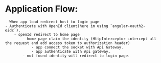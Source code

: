 # Application Flow:
    - When app load redirect host to login page
    - Authenticate with OpenId client(here im using `angular-oauth2-oidc`).
        - openId redirect to home page 
            - home page claim the identity (HttpInterceptor intercept all the request and add access token to authorization header)
                - app connect the socket with Api Gateway.
                - app authenticate with Api gateway.
            - not found identity will redirect to login page.